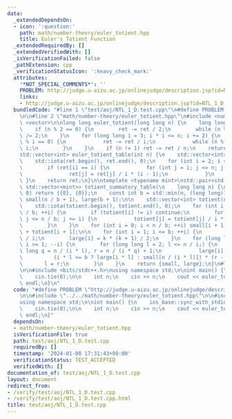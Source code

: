 ```yaml
---
data:
  _extendedDependsOn:
  - icon: ':question:'
    path: math/number-theory/euler_totient.hpp
    title: Euler's Totient Function
  _extendedRequiredBy: []
  _extendedVerifiedWith: []
  _isVerificationFailed: false
  _pathExtension: cpp
  _verificationStatusIcon: ':heavy_check_mark:'
  attributes:
    '*NOT_SPECIAL_COMMENTS*': ''
    PROBLEM: http://judge.u-aizu.ac.jp/onlinejudge/description.jsp?id=NTL_1_D
    links:
    - http://judge.u-aizu.ac.jp/onlinejudge/description.jsp?id=NTL_1_D
  bundledCode: "#line 1 \"test/aoj/NTL_1_D.test.cpp\"\n#define PROBLEM \"http://judge.u-aizu.ac.jp/onlinejudge/description.jsp?id=NTL_1_D\"\
    \n\n#line 2 \"math/number-theory/euler_totient.hpp\"\n#include <numeric>\n#include\
    \ <vector>\n\nlong long euler_totient(long long n) {\n    long long ret = n;\n\
    \    if (n % 2 == 0) {\n        ret -= ret / 2;\n        while (n % 2 == 0) n\
    \ /= 2;\n    }\n    for (long long i = 3; i * i <= n; i += 2) {\n        if (n\
    \ % i == 0) {\n            ret -= ret / i;\n            while (n % i == 0) n /=\
    \ i;\n        }\n    }\n    if (n != 1) ret -= ret / n;\n    return ret;\n}\n\n\
    std::vector<int> euler_totient_table(int n) {\n    std::vector<int> ret(n + 1);\n\
    \    std::iota(ret.begin(), ret.end(), 0);\n    for (int i = 2; i <= n; ++i) {\n\
    \        if (ret[i] == i) {\n            for (int j = i; j <= n; j += i) {\n \
    \               ret[j] = ret[j] / i * (i - 1);\n            }\n        }\n   \
    \ }\n    return ret;\n}\n\ntemplate <typename mint>\nstd::pair<std::vector<mint>,\
    \ std::vector<mint>> totient_summatory_table(\n    long long n) {\n    if (n ==\
    \ 0) return {{0}, {0}};\n    const int b = std::min(n, (long long)1e4);\n    std::vector<mint>\
    \ small(n / b + 1), large(b + 1);\n\n    std::vector<int> totient(n / b + 1);\n\
    \    std::iota(totient.begin(), totient.end(), 0);\n    for (int i = 2; i <= n\
    \ / b; ++i) {\n        if (totient[i] != i) continue;\n        for (int j = i;\
    \ j <= n / b; j += i) {\n            totient[j] = totient[j] / i * (i - 1);\n\
    \        }\n    }\n    for (int i = 0; i < n / b; ++i) small[i + 1] = small[i]\
    \ + totient[i + 1];\n\n    for (int i = 1; i <= b; ++i) {\n        mint k = n\
    \ / i;\n        large[i] = k * (k + 1) / 2;\n    }\n    for (long long i = b;\
    \ i >= 1; --i) {\n        for (long long l = 2; l <= n / i;) {\n            long\
    \ long q = n / (i * l), r = n / (i * q) + 1;\n            large[i] -=\n      \
    \          (i * l <= b ? large[i * l] : small[n / (i * l)]) * (r - l);\n     \
    \       l = r;\n        }\n    }\n    return {small, large};\n}\n#line 4 \"test/aoj/NTL_1_D.test.cpp\"\
    \n\n#include <bits/stdc++.h>\nusing namespace std;\n\nint main() {\n    ios_base::sync_with_stdio(false);\n\
    \    cin.tie(0);\n\n    int n;\n    cin >> n;\n    cout << euler_totient(n) <<\
    \ endl;\n}\n"
  code: "#define PROBLEM \"http://judge.u-aizu.ac.jp/onlinejudge/description.jsp?id=NTL_1_D\"\
    \n\n#include \"../../math/number-theory/euler_totient.hpp\"\n\n#include <bits/stdc++.h>\n\
    using namespace std;\n\nint main() {\n    ios_base::sync_with_stdio(false);\n\
    \    cin.tie(0);\n\n    int n;\n    cin >> n;\n    cout << euler_totient(n) <<\
    \ endl;\n}"
  dependsOn:
  - math/number-theory/euler_totient.hpp
  isVerificationFile: true
  path: test/aoj/NTL_1_D.test.cpp
  requiredBy: []
  timestamp: '2024-01-08 17:31:43+09:00'
  verificationStatus: TEST_ACCEPTED
  verifiedWith: []
documentation_of: test/aoj/NTL_1_D.test.cpp
layout: document
redirect_from:
- /verify/test/aoj/NTL_1_D.test.cpp
- /verify/test/aoj/NTL_1_D.test.cpp.html
title: test/aoj/NTL_1_D.test.cpp
---
```

